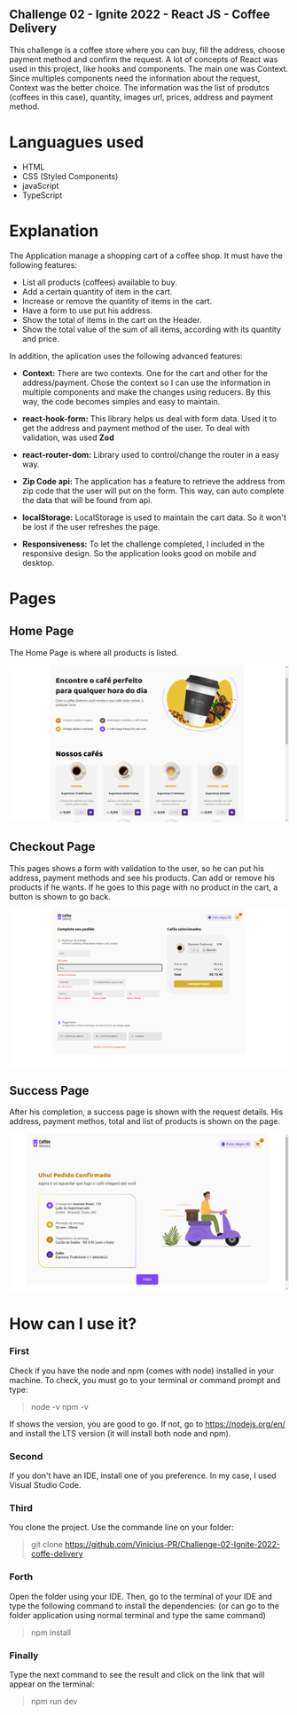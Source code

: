 ## Challenge 02 - Ignite 2022 - React JS - Coffee Delivery

This challenge is a coffee store where you can buy, fill the address, choose payment method and confirm the request.
A lot of concepts of React was used in this project, like hooks and components. The main one was Context. Since multiples components need the information about the request, Context was the better choice. The information was the list of produtcs (coffees in this case), quantity, images url, prices, address and payment method.

# Languagues used

* HTML
* CSS (Styled Components)
* javaScript
* TypeScript

# Explanation

The Application manage a shopping cart of a coffee shop. It must have the following features:
* List all products (coffees) available to buy.
* Add a certain quantity of item in the cart.
* Increase or remove the quantity of items in the cart.
* Have a form to use put his address.
* Show the total of items in the cart on the Header.
* Show the total value of the sum of all items, according with its quantity and price.

In addition, the aplication uses the following advanced features:

* **Context:** There are two contexts. One for the cart and other for the address/payment. Chose the context so I can use the information in multiple components and make the changes using reducers. By this way, the code becomes simples and easy to maintain.

* **react-hook-form:** This library helps us deal with form data. Used it to get the address and payment method of the user. To deal with validation, was used **Zod**

* **react-router-dom:** Library used to control/change the router in a easy way.

* **Zip Code api:** The application has a feature to retrieve the address from zip  code that the user will put on the form. This way, can auto complete the data that will be found from api.

* **localStorage:** LocalStorage is used to maintain the cart data. So it won't be lost if the user refreshes the page.

* **Responsiveness:** To let the challenge completed, I included in the responsive design. So the application looks good on mobile and desktop.

# Pages
## Home Page

The Home Page is where all products is listed.

![Home Page](screenshots/HomePage.png)

## Checkout Page

This pages shows a form with validation to the user, so he can put his address, payment methods and see his products. Can add or remove his products if he wants. If he goes to this page with no product in the cart, a button is shown to go back.

![Checkout Page](screenshots/CheckoutPage.png)

## Success Page

After his completion, a success page is shown with the request details. His address, payment methos, total and list of products is shown on the page.

![Success Page](screenshots/SuccessPage.png)

# How can I use it?

### First
Check if you have the node and npm (comes with node) installed in your machine. To check, you must go to your terminal or command prompt and type:
> node -v
> npm -v

If shows the version, you are good to go. If not, go to https://nodejs.org/en/ and install the LTS version (it will install both node and npm).

### Second

If you don't have an IDE, install one of you preference. In my case, I used Visual Studio Code.

### Third

You clone the project. Use the commande line on your folder:
 > git clone https://github.com/Vinicius-PR/Challenge-02-Ignite-2022-coffe-delivery
 
 ### Forth
 
Open the folder using your IDE. Then, go to the terminal of your IDE and type the following command to install the dependencies: (or can go to the folder application using normal terminal and type the same command)
 > npm install
 
 ### Finally
 
Type the next command to see the result and click on the link that will appear on the terminal:
 > npm run dev
